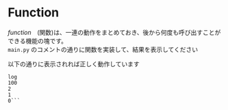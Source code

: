 # Function

*function*　(関数)は、一連の動作をまとめておき、後から何度も呼び出すことができる機能の塊です。  
`main.py` のコメントの通りに関数を実装して、結果を表示してください

以下の通りに表示されれば正しく動作しています

```
log
100
2
1
0```
